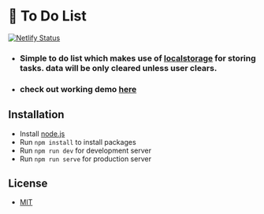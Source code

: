 # 📝 To Do List
[![Netlify Status](https://api.netlify.com/api/v1/badges/4ee92113-6783-48ba-9843-9290d4747a7f/deploy-status)](https://app.netlify.com/sites/localstorage-todolist/deploys)

- ### Simple to do list which makes use of [localstorage](https://developer.mozilla.org/en-US/docs/Web/API/Window/localStorage) for storing tasks. data will be only cleared unless user clears.

-  ### check out working demo [here](https://localstorage-todolist.netlify.app/)
## Installation
- Install [node.js](https://nodejs.org/en/)
- Run `npm install` to install packages
- Run `npm run dev` for development server 
- Run `npm run serve` for production server 

## License
- [MIT](https://choosealicense.com/licenses/mit/)